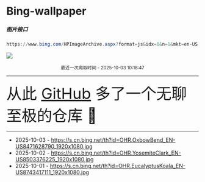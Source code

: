 # Bing-wallpaper

##### 图片接口

```powershell
https://www.bing.com/HPImageArchive.aspx?format=js&idx=0&n=1&mkt=en-US
```

 ![](https://s.cn.bing.net/th?id=OHR.OxbowBend_EN-US8471628790_1920x1080.jpg)

<p align='center' >
    <small>
        最近一次爬取时间 - 2025-10-03 10:18:47
    </small>
    <br>
    <hr>
    <font size=7>
        <small>
           从此 <a href='https://github.com/'>GitHub</a> 多了一个无聊至极的仓库  🍳
        </small>
    </font>
    <hr>
</p>


- 2025-10-03 - https://s.cn.bing.net/th?id=OHR.OxbowBend_EN-US8471628790_1920x1080.jpg 
- 2025-10-02 - https://s.cn.bing.net/th?id=OHR.YosemiteClark_EN-US8503376225_1920x1080.jpg 
- 2025-10-01 - https://s.cn.bing.net/th?id=OHR.EucalyptusKoala_EN-US8743417111_1920x1080.jpg 
